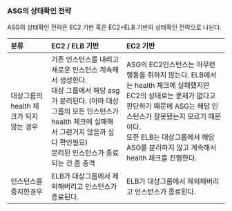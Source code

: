 ### ASG의 상태확인 전략

ASG의 상태확인 전략은 EC2 기반 혹은 EC2+ELB 기반의 상태확인 전략으로 나뉜다.

| 분류                                    | EC2 / ELB 기반                                               | EC2 기반                                                     |
| :-------------------------------------- | :----------------------------------------------------------- | :----------------------------------------------------------- |
| 대상그룹의 health 체크가 되지 않는 경우 | 기존 인스턴스를 내리고 새로운 인스턴스 계속해서 생성한다.<br />대상 그룹에서 해당 asg가 분리된다. (아마 대상그룹의 모든 인스턴스가 health 체크에 실패해서 그런거지 않을까 싶다 확인필요)<br />분리된 인스턴스가 종료되는 건 좀 충격 | ASG의 EC2인스턴스는 아무런 행동을 취하지 않는다. ELB에서는 health 체크에 실패했지만 EC2의 상태로는 문제가 없다고 판단하기 때문에 ASG는 해당 인스턴스가 잘못됐는지 모르기 때문이다.<br />또한 ELB는 대상그룹에서 해당 ASG를 분리하지 않고 계속해서 health 체크를 진행한다. |
| 인스턴스를 중지한경우                   | ELB가 대상그룹에서 제외해버리고 인스턴스가 종료된다.         | ELB가 대상그룹에서 제외해버리고 인스턴스가 종료된다.         |

